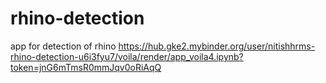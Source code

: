 # rhino-detection
app for detection of rhino
https://hub.gke2.mybinder.org/user/nitishhrms-rhino-detection-u6i3fyu7/voila/render/app_voila4.ipynb?token=jnG6mTmsR0mmJqv0oRiAqQ
